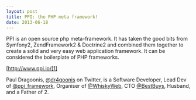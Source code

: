 ```yaml
---
layout: post
title: PPI: the PHP meta framework!
date: 2013-06-18
---
```


PPI is an open source php meta-framework. It has taken the good bits from Symfony2, ZendFramework2 & Doctrine2 and combined them together to create a solid and very easy web application framework. It can be considered the boilerplate of PHP frameworks.
 
[http://www.ppi.io/[1]
 
Paul Dragoonis, [@dr4goonis][2] on Twitter, is a Software Developer, Lead Dev of [@ppi_framework][3], Organiser of [@WhiskyWeb][4], CTO [@BestBuys][5], Husband, and a Father of 2.

[1]: http://www.ppi.io/
[2]: http://twitter.com/dr4goonis
[3]: http://twitter.com/ppi_framework
[4]: http://twitter.com/WhiskyWeb
[5]: http://twitter.com/BestBuys